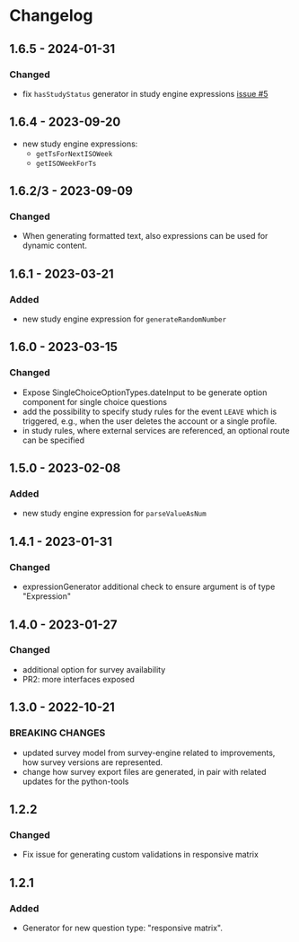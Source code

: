 # Changelog

## 1.6.5 - 2024-01-31

### Changed

- fix `hasStudyStatus` generator in study engine expressions [issue #5](https://github.com/case-framework/case-editor-tools/issues/5)

## 1.6.4 - 2023-09-20

- new study engine expressions:
  - `getTsForNextISOWeek`
  - `getISOWeekForTs`

## 1.6.2/3 - 2023-09-09

### Changed

- When generating formatted text, also expressions can be used for dynamic content.

## 1.6.1 - 2023-03-21

### Added

- new study engine expression for `generateRandomNumber`

## 1.6.0 - 2023-03-15

### Changed

- Expose SingleChoiceOptionTypes.dateInput to be generate option component for single choice questions
- add the possibility to specify study rules for the event `LEAVE` which is triggered, e.g., when the user deletes the account or a single profile.
- in study rules, where external services are referenced, an optional route can be specified

## 1.5.0 - 2023-02-08

### Added

- new study engine expression for `parseValueAsNum`

## 1.4.1 - 2023-01-31

### Changed

- expressionGenerator additional check to ensure argument is of type "Expression"

## 1.4.0 - 2023-01-27

### Changed

- additional option for survey availability
- PR2: more interfaces exposed

## 1.3.0 - 2022-10-21

### BREAKING CHANGES

- updated survey model from survey-engine related to improvements, how survey versions are represented.
- change how survey export files are generated, in pair with related updates for the python-tools

## 1.2.2

### Changed

- Fix issue for generating custom validations in responsive matrix

## 1.2.1

### Added

- Generator for new question type: "responsive matrix".
